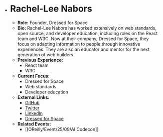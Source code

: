 - # Rachel-Lee Nabors
	- **Role:** Founder, Dressed for Space
	- **Bio:** Rachel-Lee Nabors has worked extensively on web standards, open source, and developer education, including roles on the React team and W3C. Now at their company, Dressed for Space, they focus on adapting information to people through innovative experiences. They are also an educator and mentor for the next generation of web builders.
	- **Previous Experience:**
		- React team
		- W3C
	- **Current Focus:**
		- Dressed for Space
		- Web standards
		- Developer education
	- **External Links:**
		- [GitHub](https://github.com/rachelnabors)
		- [Twitter](https://twitter.com/rachelnabors)
		- [LinkedIn](https://www.linkedin.com/in/rachelnabors/)
		- [Dressed for Space](https://dressedforspace.com/)
	- **Related Events:**
		- [[OReilly/Event/25/09/AI Codecon]]
